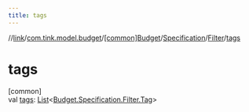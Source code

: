 ```yaml
---
title: tags
---
```

//[link](../../../../../index.html)/[com.tink.model.budget](../../../index.html)/[[common]Budget](../../index.html)/[Specification](../index.html)/[Filter](index.html)/[tags](tags.html)



# tags



[common]\
val [tags](tags.html): [List](https://kotlinlang.org/api/latest/jvm/stdlib/kotlin.collections/-list/index.html)&lt;[Budget.Specification.Filter.Tag](-tag/index.html)&gt;




